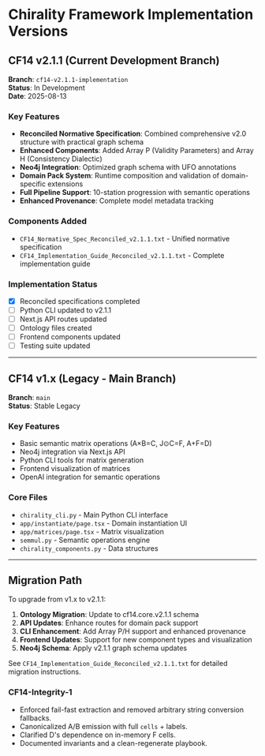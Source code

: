 # Chirality Framework Implementation Versions

## CF14 v2.1.1 (Current Development Branch)
**Branch**: `cf14-v2.1.1-implementation`  
**Status**: In Development  
**Date**: 2025-08-13

### Key Features
- **Reconciled Normative Specification**: Combined comprehensive v2.0 structure with practical graph schema
- **Enhanced Components**: Added Array P (Validity Parameters) and Array H (Consistency Dialectic)
- **Neo4j Integration**: Optimized graph schema with UFO annotations
- **Domain Pack System**: Runtime composition and validation of domain-specific extensions
- **Full Pipeline Support**: 10-station progression with semantic operations
- **Enhanced Provenance**: Complete model metadata tracking

### Components Added
- `CF14_Normative_Spec_Reconciled_v2.1.1.txt` - Unified normative specification
- `CF14_Implementation_Guide_Reconciled_v2.1.1.txt` - Complete implementation guide

### Implementation Status
- [x] Reconciled specifications completed
- [ ] Python CLI updated to v2.1.1
- [ ] Next.js API routes updated
- [ ] Ontology files created
- [ ] Frontend components updated
- [ ] Testing suite updated

---

## CF14 v1.x (Legacy - Main Branch)
**Branch**: `main`  
**Status**: Stable Legacy  

### Key Features
- Basic semantic matrix operations (A×B=C, J⊙C=F, A+F=D)
- Neo4j integration via Next.js API
- Python CLI tools for matrix generation
- Frontend visualization of matrices
- OpenAI integration for semantic operations

### Core Files
- `chirality_cli.py` - Main Python CLI interface
- `app/instantiate/page.tsx` - Domain instantiation UI
- `app/matrices/page.tsx` - Matrix visualization
- `semmul.py` - Semantic operations engine
- `chirality_components.py` - Data structures

---

## Migration Path

To upgrade from v1.x to v2.1.1:

1. **Ontology Migration**: Update to cf14.core.v2.1.1 schema
2. **API Updates**: Enhance routes for domain pack support
3. **CLI Enhancement**: Add Array P/H support and enhanced provenance
4. **Frontend Updates**: Support for new component types and visualization
5. **Neo4j Schema**: Apply v2.1.1 graph schema updates

See `CF14_Implementation_Guide_Reconciled_v2.1.1.txt` for detailed migration instructions.

### CF14-Integrity-1
- Enforced fail-fast extraction and removed arbitrary string conversion fallbacks.
- Canonicalized A/B emission with full `cells` + labels.
- Clarified D's dependence on in-memory F cells.
- Documented invariants and a clean-regenerate playbook.